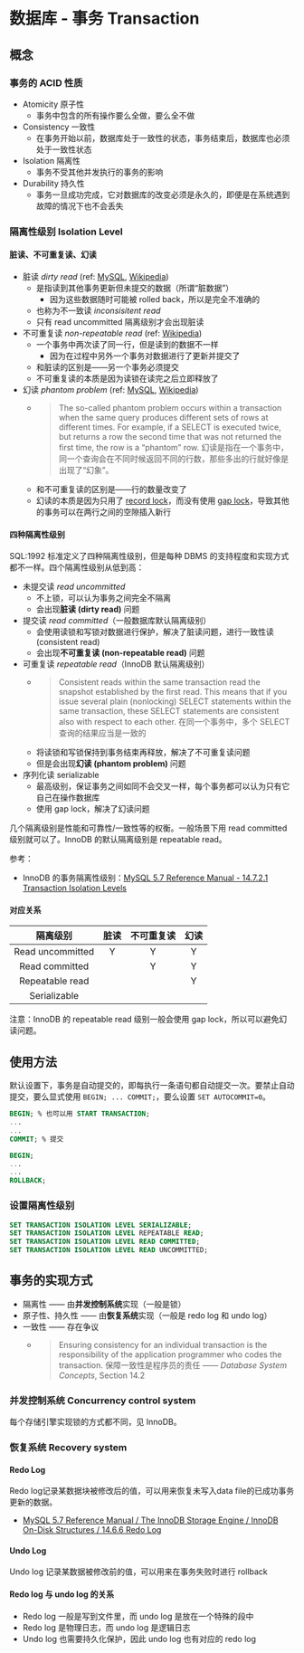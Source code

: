 # 数据库 - 事务 Transaction

## 概念

### 事务的 ACID 性质

+ Atomicity 原子性
  + 事务中包含的所有操作要么全做，要么全不做
+ Consistency 一致性
  + 在事务开始以前，数据库处于一致性的状态，事务结束后，数据库也必须处于一致性状态
+ Isolation 隔离性
  + 事务不受其他并发执行的事务的影响
+ Durability 持久性
  + 事务一旦成功完成，它对数据库的改变必须是永久的，即便是在系统遇到故障的情况下也不会丢失

### 隔离性级别 Isolation Level

#### 脏读、不可重复读、幻读

+ 脏读 _dirty read_ (ref: [MySQL](https://dev.mysql.com/doc/refman/5.7/en/glossary.html#glos_dirty_read), [Wikipedia](https://en.wikipedia.org/wiki/Isolation_(database_systems)#Dirty_reads))
  + 是指读到其他事务更新但未提交的数据（所谓“脏数据”）
    + 因为这些数据随时可能被 rolled back，所以是完全不准确的
  + 也称为不一致读 _inconsisitent read_
  + 只有 read uncommitted 隔离级别才会出现脏读
+ 不可重复读 _non-repeatable read_ (ref: [Wikipedia](https://en.wikipedia.org/wiki/Isolation_(database_systems)#Non-repeatable_reads))
  + 一个事务中两次读了同一行，但是读到的数据不一样
    + 因为在过程中另外一个事务对数据进行了更新并提交了
  + 和脏读的区别是——另一个事务必须提交
  + 不可重复读的本质是因为读锁在读完之后立即释放了
+ 幻读 _phantom problem_ (ref: [MySQL](https://dev.mysql.com/doc/refman/5.7/en/innodb-next-key-locking.html), [Wikipedia](https://en.wikipedia.org/wiki/Isolation_(database_systems)#Phantom_reads))
  + > The so-called phantom problem occurs within a transaction when the same query produces different sets of rows at different times. For example, if a SELECT is executed twice, but returns a row the second time that was not returned the first time, the row is a “phantom” row. 幻读是指在一个事务中，同一个查询会在不同时候返回不同的行数，那些多出的行就好像是出现了“幻象”。
  + 和不可重复读的区别是——行的数量改变了
  + 幻读的本质是因为只用了 [record lock](https://dev.mysql.com/doc/refman/5.7/en/innodb-locking.html#innodb-record-locks)，而没有使用 [gap lock](https://dev.mysql.com/doc/refman/5.7/en/innodb-locking.html#innodb-gap-locks)，导致其他的事务可以在两行之间的空隙插入新行

#### 四种隔离性级别

SQL:1992 标准定义了四种隔离性级别，但是每种 DBMS 的支持程度和实现方式都不一样。四个隔离性级别从低到高：

+ 未提交读 _read uncommitted_
  + 不上锁，可以认为事务之间完全不隔离
  + 会出现**脏读 (dirty read)** 问题
+ 提交读 _read committed_（一般数据库默认隔离级别）
  + 会使用读锁和写锁对数据进行保护，解决了脏读问题，进行一致性读 (consistent read)
  + 会出现**不可重复读 (non-repeatable read)** 问题
+ 可重复读 _repeatable read_（InnoDB 默认隔离级别）
  + > Consistent reads within the same transaction read the snapshot established by the first read. This means that if you issue several plain (nonlocking) SELECT statements within the same transaction, these SELECT statements are consistent also with respect to each other. 在同一个事务中，多个 SELECT 查询的结果应当是一致的
  + 将读锁和写锁保持到事务结束再释放，解决了不可重复读问题
  + 但是会出现**幻读 (phantom problem)** 问题
+ 序列化读 serializable
  + 最高级别，保证事务之间如同不会交叉一样，每个事务都可以认为只有它自己在操作数据库
  + 使用 gap lock，解决了幻读问题

几个隔离级别是性能和可靠性/一致性等的权衡。一般场景下用 read committed 级别就可以了。InnoDB 的默认隔离级别是 repeatable read。

参考：

+ InnoDB 的事务隔离性级别：[MySQL 5.7 Reference Manual - 14.7.2.1 Transaction Isolation Levels](https://dev.mysql.com/doc/refman/5.7/en/innodb-transaction-isolation-levels.html)

#### 对应关系

| 隔离级别 | 脏读 | 不可重复读 | 幻读 |
| :-: | :-: | :-: | :-: |
| Read uncommitted | Y | Y | Y |
| Read committed | | Y | Y |
| Repeatable read | | | Y |
| Serializable | | | |

注意：InnoDB 的 repeatable read 级别一般会使用 gap lock，所以可以避免幻读问题。

## 使用方法

默认设置下，事务是自动提交的，即每执行一条语句都自动提交一次。要禁止自动提交，要么显式使用 `BEGIN; ... COMMIT;`，要么设置 `SET AUTOCOMMIT=0`。

```SQL
BEGIN; % 也可以用 START TRANSACTION;
...
...
COMMIT; % 提交
```

```SQL
BEGIN;
...
...
ROLLBACK;
```

### 设置隔离性级别

```SQL
SET TRANSACTION ISOLATION LEVEL SERIALIZABLE;
SET TRANSACTION ISOLATION LEVEL REPEATABLE READ;
SET TRANSACTION ISOLATION LEVEL READ COMMITTED;
SET TRANSACTION ISOLATION LEVEL READ UNCOMMITTED;
```

## 事务的实现方式

+ 隔离性 —— 由**并发控制系统**实现（一般是锁）
+ 原子性、持久性 —— 由**恢复系统**实现（一般是 redo log 和 undo log）
+ 一致性 —— 存在争议
  + > Ensuring consistency for an individual transaction is the responsibility of the application programmer who codes the transaction. 保障一致性是程序员的责任 —— _Database System Concepts_, Section 14.2

### 并发控制系统 Concurrency control system

每个存储引擎实现锁的方式都不同，见 InnoDB。

### 恢复系统 Recovery system

#### Redo Log

Redo log记录某数据块被修改后的值，可以用来恢复未写入data file的已成功事务更新的数据。

+ [MySQL 5.7 Reference Manual  /  The InnoDB Storage Engine  /  InnoDB On-Disk Structures  /  14.6.6 Redo Log](https://dev.mysql.com/doc/refman/5.7/en/innodb-redo-log.html)

#### Undo Log

Undo log 记录某数据被修改前的值，可以用来在事务失败时进行 rollback

#### Redo log 与 undo log 的关系

+ Redo log 一般是写到文件里，而 undo log 是放在一个特殊的段中
+ Redo log 是物理日志，而 undo log 是逻辑日志
+ Undo log 也需要持久化保护，因此 undo log 也有对应的 redo log
